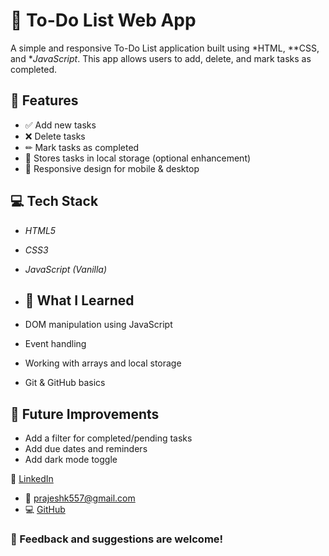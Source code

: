 # 📝 To-Do List Web App

A simple and responsive To-Do List application built using *HTML, **CSS, and **JavaScript*. This app allows users to add, delete, and mark tasks as completed.

## 🚀 Features

- ✅ Add new tasks
- ❌ Delete tasks
- ✏ Mark tasks as completed
- 💾 Stores tasks in local storage (optional enhancement)
- 📱 Responsive design for mobile & desktop

## 💻 Tech Stack

- *HTML5*
- *CSS3*
- *JavaScript (Vanilla)*

- ## 🧠 What I Learned
- DOM manipulation using JavaScript
- Event handling
- Working with arrays and local storage
- Git & GitHub basics

## 📌 Future Improvements
- Add a filter for completed/pending tasks
- Add due dates and reminders
- Add dark mode toggle

 💼 [LinkedIn](www.linkedin.com/in/prajesh3446)
- 📧 prajeshk557@gmail.com
- 💻 [GitHub](https://github.com/Prajesh3446)

### 📣 Feedback and suggestions are welcome!
